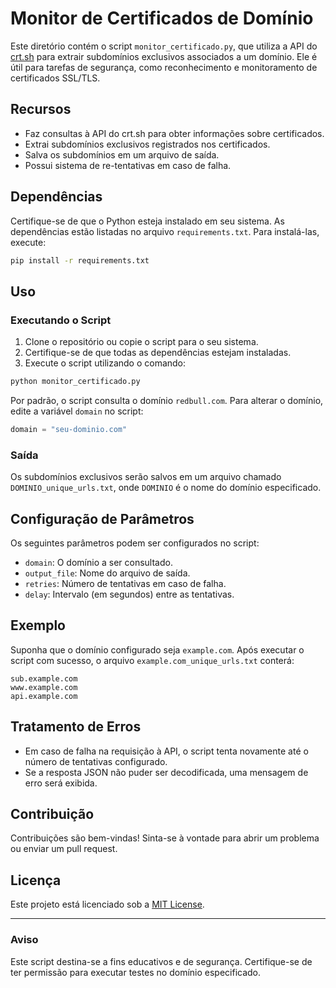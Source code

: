 # Monitor de Certificados de Domínio

Este diretório contém o script `monitor_certificado.py`, que utiliza a API do [crt.sh](https://crt.sh/) para extrair subdomínios exclusivos associados a um domínio. Ele é útil para tarefas de segurança, como reconhecimento e monitoramento de certificados SSL/TLS.

## Recursos

- Faz consultas à API do crt.sh para obter informações sobre certificados.
- Extrai subdomínios exclusivos registrados nos certificados.
- Salva os subdomínios em um arquivo de saída.
- Possui sistema de re-tentativas em caso de falha.

## Dependências

Certifique-se de que o Python esteja instalado em seu sistema. As dependências estão listadas no arquivo `requirements.txt`. Para instalá-las, execute:

```bash
pip install -r requirements.txt
```

## Uso

### Executando o Script

1. Clone o repositório ou copie o script para o seu sistema.
2. Certifique-se de que todas as dependências estejam instaladas.
3. Execute o script utilizando o comando:

```bash
python monitor_certificado.py
```

Por padrão, o script consulta o domínio `redbull.com`. Para alterar o domínio, edite a variável `domain` no script:

```python
domain = "seu-dominio.com"
```

### Saída

Os subdomínios exclusivos serão salvos em um arquivo chamado `DOMINIO_unique_urls.txt`, onde `DOMINIO` é o nome do domínio especificado.

## Configuração de Parâmetros

Os seguintes parâmetros podem ser configurados no script:

- `domain`: O domínio a ser consultado.
- `output_file`: Nome do arquivo de saída.
- `retries`: Número de tentativas em caso de falha.
- `delay`: Intervalo (em segundos) entre as tentativas.

## Exemplo

Suponha que o domínio configurado seja `example.com`. Após executar o script com sucesso, o arquivo `example.com_unique_urls.txt` conterá:

```
sub.example.com
www.example.com
api.example.com
```

## Tratamento de Erros

- Em caso de falha na requisição à API, o script tenta novamente até o número de tentativas configurado.
- Se a resposta JSON não puder ser decodificada, uma mensagem de erro será exibida.

## Contribuição

Contribuições são bem-vindas! Sinta-se à vontade para abrir um problema ou enviar um pull request.

## Licença

Este projeto está licenciado sob a [MIT License](LICENSE).

---

### Aviso

Este script destina-se a fins educativos e de segurança. Certifique-se de ter permissão para executar testes no domínio especificado.

